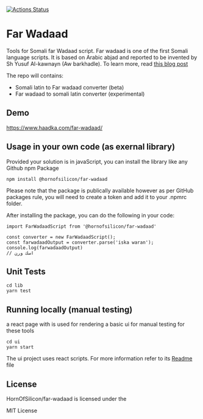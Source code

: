 [![Actions Status](https://github.com/HornOfSilicon/far-wadaad/workflows/npm-publish/badge.svg)](https://github.com/HornOfSilicon/far-wadaad/actions)

# Far Wadaad

Tools for Somali far Wadaad script. Far wadaad is one of the first Somali language scripts. It is based on Arabic abjad and reported to be invented by Sh Yusuf Al-kawnayn (Aw barkhadle). To learn more, read [this blog post](https://www.haadka.com/blog/2020-10-11-reclaiming-somali-aw-barkhadles-script-somali-abs/)

The repo will contains:

- Somali latin to Far wadaad converter (beta)
- Far wadaad to somali latin converter (experimental)

## Demo

https://www.haadka.com/far-wadaad/

## Usage in your own code (as exernal library)

Provided your solution is in javaScript, you can install the library like any Github npm Package

```
npm install @hornofsilicon/far-wadaad
```

Please note that the package is publically available however as per GitHub packages rule, you will need to create a token and add it to your .npmrc folder.

After installing the package, you can do the following in your code:

```
import FarWadaadScript from '@hornofsilicon/far-wadaad'

const converter = new FarWadaadScript();
const farwadaadOutput = converter.parse('iska waran');
console.log(farwadaadOutput)
// اسك ورن

```

## Unit Tests

```
cd lib
yarn test

```

## Running locally (manual testing)

a react page with is used for rendering a basic ui for manual testing for these tools

```
cd ui
yarn start
```

The ui project uses react scripts. For more information refer to its [Readme](./ui/Readme.md) file

## License

HornOfSilicon/far-wadaad is licensed under the

MIT License
